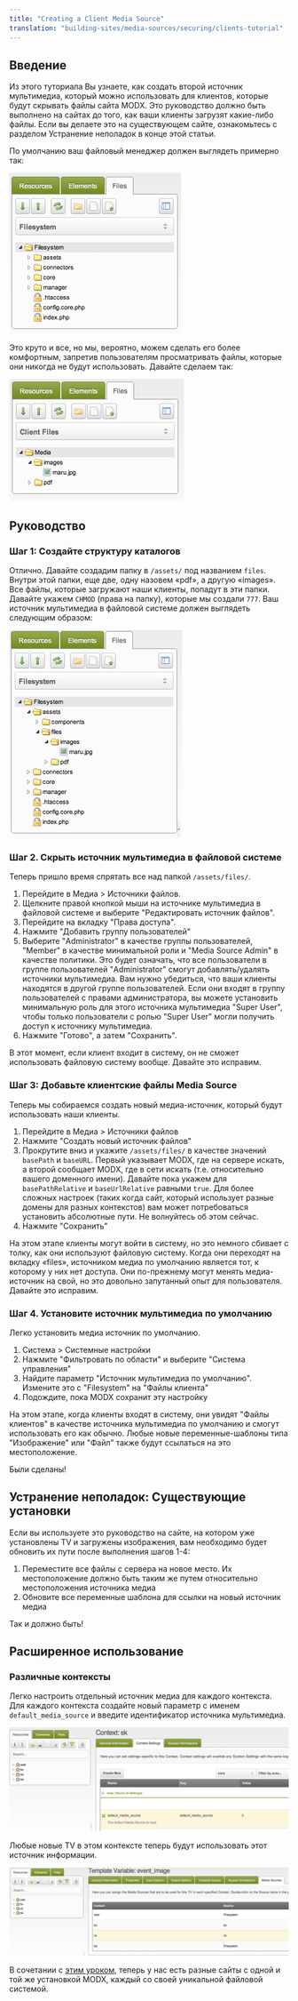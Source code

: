```yaml
---
title: "Creating a Client Media Source"
translation: "building-sites/media-sources/securing/clients-tutorial"
---
```


## Введение

Из этого туториала Вы узнаете, как создать второй источник мультимедиа, который можно использовать для клиентов, которые будут скрывать файлы сайта MODX. Это руководство должно быть выполнено на сайтах до того, как ваши клиенты загрузят какие-либо файлы. Если вы делаете это на существующем сайте, ознакомьтесь с разделом Устранение неполадок в конце этой статьи.

По умолчанию ваш файловый менеджер должен выглядеть примерно так:

![](modx1.png)

Это круто и все, но мы, вероятно, можем сделать его более комфортным, запретив пользователям просматривать файлы, которые они никогда не будут использовать. Давайте сделаем так:

![](modx2.png)

## Руководство

### Шаг 1: Создайте структуру каталогов

Отлично. Давайте создадим папку в `/assets/` под названием `files`. Внутри этой папки, еще две, одну назовем «pdf», а другую «images». Все файлы, которые загружают наши клиенты, попадут в эти папки. Давайте укажем `CHMOD` (права на папку), которые мы создали `777`. Ваш источник мультимедиа в файловой системе должен выглядеть следующим образом:

![](modx3.png)

### Шаг 2. Скрыть источник мультимедиа в файловой системе

Теперь пришло время спрятать все над папкой `/assets/files/`.

1. Перейдите в Медиа > Источники файлов.
2. Щелкните правой кнопкой мыши на источнике мультимедиа в файловой системе и выберите "Редактировать источник файлов".
3. Перейдите на вкладку "Права доступа".
4. Нажмите "Добавить группу пользователей"
5. Выберите "Administrator" в качестве группы пользователей, "Member" в качестве минимальной роли и "Media Source Admin" в качестве политики. Это будет означать, что все пользователи в группе пользователей "Administrator" смогут добавлять/удалять источники мультимедиа. Вам нужно убедиться, что ваши клиенты находятся в другой группе пользователей. Если они входят в группу пользователей с правами администратора, вы можете установить минимальную роль для этого источника мультимедиа "Super User", чтобы только пользователи с ролью "Super User" могли получить доступ к источнику мультимедиа.
6. Нажмите "Готово", а затем "Сохранить".

В этот момент, если клиент входит в систему, он не сможет использовать файловую систему вообще. Давайте это исправим.

### Шаг 3: Добавьте клиентские файлы Media Source

Теперь мы собираемся создать новый медиа-источник, который будут использовать наши клиенты.

1. Перейдите в Медиа > Источники файлов
2. Нажмите "Создать новый источник файлов"
3. Прокрутите вниз и укажите `/assets/files/` в качестве значений `basePath` и `baseURL`. Первый указывает MODX, где на сервере искать, а второй сообщает MODX, где в сети искать (т.е. относительно вашего доменного имени). Давайте пока укажем для `basePathRelative` и `baseUrlRelative` равными `true`. Для более сложных настроек (таких когда сайт, который использует разные домены для разных контекстов) вам может потребоваться установить абсолютные пути. Не волнуйтесь об этом сейчас.
4. Нажмите "Сохранить"

На этом этапе клиенты могут войти в систему, но это немного сбивает с толку, как они используют файловую систему. Когда они переходят на вкладку «files», источником медиа по умолчанию является тот, к которому у них нет доступа. Они по-прежнему могут менять медиа-источник на свой, но это довольно запутанный опыт для пользователя. Давайте это исправим.

### Шаг 4. Установите источник мультимедиа по умолчанию

Легко установить медиа источник по умолчанию.

1. Система > Системные настройки
2. Нажмите "Фильтровать по области" и выберите "Система управления"
3. Найдите параметр "Источник мультимедиа по умолчанию". Измените это с "Filesystem" на "Файлы клиента"
4. Подождите, пока MODX сохранит эту настройку

На этом этапе, когда клиенты входят в систему, они увидят "Файлы клиентов" в качестве источника мультимедиа по умолчанию и смогут использовать его как обычно. Любые новые переменные-шаблоны типа "Изображение" или "Файл" также будут ссылаться на это местоположение.

Были сделаны!

## Устранение неполадок: Существующие установки

Если вы используете это руководство на сайте, на котором уже установлены TV и загружены изображения, вам необходимо будет обновить их пути после выполнения шагов 1-4:

1. Переместите все файлы с сервера на новое место. Их местоположение должно быть таким же путем относительно местоположения источника медиа
2. Обновите все переменные шаблона для ссылки на новый источник медиа

Так и должно быть!

## Расширенное использование

### Различные контексты

Легко настроить отдельный источник медиа для каждого контекста. Для каждого контекста создайте новый параметр с именем `default_media_source` и введите идентификатор источника мультимедиа.

![](modx4.png)

Любые новые TV в этом контексте теперь будут использовать этот источник информации.

![](modx5.png)

В сочетании с [этим уроком](building-sites/contexts/virtual-host "Создание поддомена из папки с использованием виртуальных хостов"), теперь у нас есть разные сайты с одной и той же установкой MODX, каждый со своей уникальной файловой системой.
